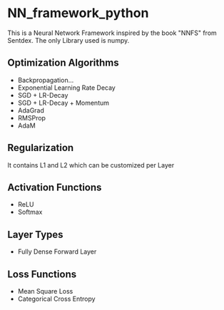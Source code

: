 # NN_framework_python
This is a Neural Network Framework inspired by the book "NNFS" from Sentdex. The only Library used is numpy.



## Optimization Algorithms
- Backpropagation...
- Exponential Learning Rate Decay
- SGD + LR-Decay
- SGD + LR-Decay + Momentum
- AdaGrad
- RMSProp
- AdaM

## Regularization
It contains L1 and L2 which can be customized per Layer

## Activation Functions
- ReLU
- Softmax

## Layer Types
- Fully Dense Forward Layer

## Loss Functions
- Mean Square Loss
- Categorical Cross Entropy
